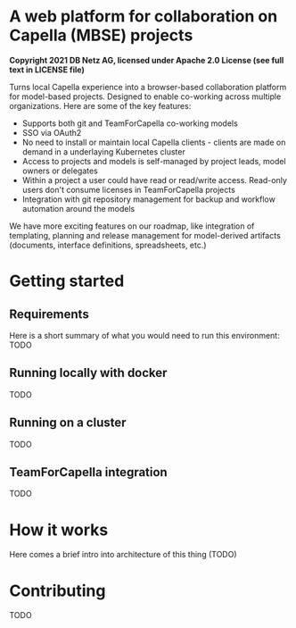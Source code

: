 # A web platform for collaboration on Capella (MBSE) projects

**Copyright 2021 DB Netz AG, licensed under Apache 2.0 License (see full text in LICENSE file)**

Turns local Capella experience into a browser-based collaboration platform for model-based projects. Designed to enable co-working across multiple organizations.
Here are some of the key features:

* Supports both git and TeamForCapella co-working models
* SSO via OAuth2
* No need to install or maintain local Capella clients - clients are made on demand in a underlaying Kubernetes cluster
* Access to projects and models is self-managed by project leads, model owners or delegates
* Within a project a user could have read or read/write access. Read-only users don't consume licenses in TeamForCapella projects
* Integration with git repository management for backup and workflow automation around the models

We have more exciting features on our roadmap, like integration of templating, planning and release management for model-derived artifacts (documents, interface definitions, spreadsheets, etc.)

# Getting started

## Requirements

Here is a short summary of what you would need to run this environment: TODO

## Running locally with docker

TODO

## Running on a cluster

TODO

## TeamForCapella integration

TODO

# How it works

Here comes a brief intro into architecture of this thing (TODO)

# Contributing

TODO
